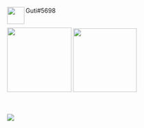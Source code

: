 <img align="left" width="40px" src="https://logodownload.org/wp-content/uploads/2017/11/discord-logo-2-1.png"/> Guti#5698

<br>

<div>
<img height="150em" src="https://github-readme-stats.vercel.app/api?username=guti-404&show_icons=true&theme=dracula&include_all_commits=true&count_private=true"/>
<img height="148em" src="https://github-readme-stats.vercel.app/api/top-langs/?username=guti-404&layout=compact&langs_count=7&theme=dracula"/>
</div>

<br>
<br>
<div>

[![](https://github-readme-stats.vercel.app/api/pin/?username=guti-404&repo=g-carhud)](https://github.com/guti-404/g-carhud)

</div>  
<!--
**guti-404/guti-404** is a ✨ _special_ ✨ repository because its `README.md` (this file) appears on your GitHub profile.

Here are some ideas to get you started:

- 🔭 I’m currently working on ...
- 🌱 I’m currently learning ...
- 👯 I’m looking to collaborate on ...
- 🤔 I’m looking for help with ...
- 💬 Ask me about ...
- 📫 How to reach me: ...
- 😄 Pronouns: ...
- ⚡ Fun fact: ...
-->
